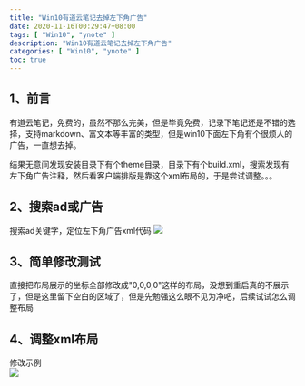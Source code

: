 ```yaml
---
title: "Win10有道云笔记去掉左下角广告"
date: 2020-11-16T00:29:47+08:00
tags: [ "Win10", "ynote" ]
description: "Win10有道云笔记去掉左下角广告"
categories: [ "Win10", "ynote" ]
toc: true
---
```


## 1、前言
有道云笔记，免费的，虽然不那么完美，但是毕竟免费，记录下笔记还是不错的选择，支持markdown、富文本等丰富的类型，但是win10下面左下角有个很烦人的广告，一直想去掉。

结果无意间发现安装目录下有个theme目录，目录下有个build.xml，搜索发现有左下角广告注释，然后看客户端排版是靠这个xml布局的，于是尝试调整。。。
## 2、搜索ad或广告
搜索ad关键字，定位左下角广告xml代码
![](/posts/ynote/ynote_ad.jpg)
## 3、简单修改测试
直接把布局展示的坐标全部修改成"0,0,0,0"这样的布局，没想到重启真的不展示了，但是这里留下空白的区域了，但是先勉强这么眼不见为净吧，后续试试怎么调整布局
## 4、调整xml布局
修改示例  
![](/posts/ynote/ynote_disable.jpg)